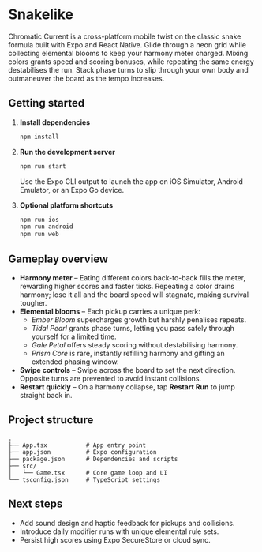 # Snakelike

Chromatic Current is a cross-platform mobile twist on the classic snake formula built with Expo
and React Native. Glide through a neon grid while collecting elemental blooms to keep your
harmony meter charged. Mixing colors grants speed and scoring bonuses, while repeating the same
energy destabilises the run. Stack phase turns to slip through your own body and outmaneuver the
board as the tempo increases.

## Getting started

1. **Install dependencies**
   ```bash
   npm install
   ```

2. **Run the development server**
   ```bash
   npm run start
   ```
   Use the Expo CLI output to launch the app on iOS Simulator, Android Emulator, or an Expo Go
   device.

3. **Optional platform shortcuts**
   ```bash
   npm run ios
   npm run android
   npm run web
   ```

## Gameplay overview

- **Harmony meter** – Eating different colors back-to-back fills the meter, rewarding higher
  scores and faster ticks. Repeating a color drains harmony; lose it all and the board speed will
  stagnate, making survival tougher.
- **Elemental blooms** – Each pickup carries a unique perk:
  - *Ember Bloom* supercharges growth but harshly penalises repeats.
  - *Tidal Pearl* grants phase turns, letting you pass safely through yourself for a limited time.
  - *Gale Petal* offers steady scoring without destabilising harmony.
  - *Prism Core* is rare, instantly refilling harmony and gifting an extended phasing window.
- **Swipe controls** – Swipe across the board to set the next direction. Opposite turns are
  prevented to avoid instant collisions.
- **Restart quickly** – On a harmony collapse, tap **Restart Run** to jump straight back in.

## Project structure

```
.
├── App.tsx           # App entry point
├── app.json          # Expo configuration
├── package.json      # Dependencies and scripts
├── src/
│   └── Game.tsx      # Core game loop and UI
└── tsconfig.json     # TypeScript settings
```

## Next steps

- Add sound design and haptic feedback for pickups and collisions.
- Introduce daily modifier runs with unique elemental rule sets.
- Persist high scores using Expo SecureStore or cloud sync.
